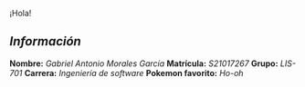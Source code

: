 ¡Hola!
## _Información_
**Nombre:** _Gabriel Antonio Morales García_
**Matrícula:** _S21017267_
**Grupo:** _LIS-701_
**Carrera:** _Ingeniería de software_
**Pokemon favorito:** _Ho-oh_
